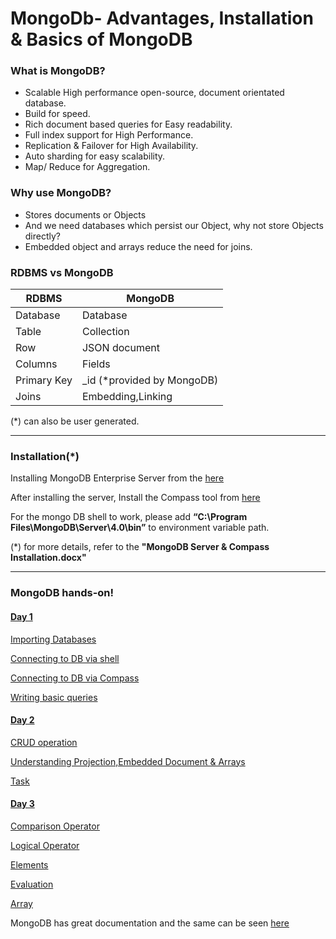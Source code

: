 # MongoDb- Advantages, Installation & Basics of MongoDB

### What is MongoDB?

* Scalable High performance open-source, document orientated database.
* Build for speed.
* Rich document based queries for Easy readability.
* Full index support for High Performance.
* Replication & Failover for High Availability.
* Auto sharding for easy scalability.
* Map/ Reduce for Aggregation.

### Why use MongoDB?
* Stores documents or Objects
* And we need databases which persist our Object, why not store Objects directly?
* Embedded object and arrays reduce the need for joins.

### RDBMS vs MongoDB

RDBMS | MongoDB
------------ | -------------
 Database   | Database
Table   | Collection
Row | JSON document
Columns | Fields
Primary Key | _id (*provided by MongoDB)
Joins | Embedding,Linking

(*) can also be user generated.

------------------------------------------------------------------------------

### Installation(*)

Installing MongoDB Enterprise Server from the [here](https://www.mongodb.com/download-center/enterprise)

After installing the server, Install the Compass tool from [here](https://www.mongodb.com/download-center/compass)

For the mongo DB shell to work, please add **“C:\Program Files\MongoDB\Server\4.0\bin”** to environment variable path.

(*) for more details, refer to the **"MongoDB Server & Compass Installation.docx"**

--------------------------------------------------------------------------------

### MongoDB hands-on!

#### [Day 1](https://github.com/WonderTools/TutorialsMongoDb/blob/master/Day1.md#day1)

[Importing Databases](https://github.com/WonderTools/TutorialsMongoDb/blob/master/Day1.md#importing-databases)

[Connecting to DB via shell](https://github.com/WonderTools/TutorialsMongoDb/blob/master/Day1.md#connecting-to-db-via-shell)

[Connecting to DB via Compass](https://github.com/WonderTools/TutorialsMongoDb/blob/master/Day1.md#connecting-to-db-compass-via-compass)

[Writing basic queries](https://github.com/WonderTools/TutorialsMongoDb/blob/master/Day1.md#writing-basic-queries)

#### [Day 2](https://github.com/WonderTools/TutorialsMongoDb/blob/master/Day2.md#day-2)

[CRUD operation](https://github.com/WonderTools/TutorialsMongoDb/blob/master/Day2.md#crud-operations)

[Understanding Projection,Embedded Document & Arrays](https://github.com/WonderTools/TutorialsMongoDb/blob/master/Day2.md#understanding-projection-embedded-document--arrays)

[Task](https://github.com/WonderTools/TutorialsMongoDb/blob/master/Day2.md#task)

#### [Day 3](https://github.com/WonderTools/TutorialsMongoDb/blob/master/Day3.md#day-3)

[Comparison Operator](https://github.com/WonderTools/TutorialsMongoDb/blob/master/Day3.md#comparison-operator)

[Logical Operator](https://github.com/WonderTools/TutorialsMongoDb/blob/master/Day3.md#logical-operator)

[Elements](https://github.com/WonderTools/TutorialsMongoDb/blob/master/Day3.md#elements)

[Evaluation](https://github.com/WonderTools/TutorialsMongoDb/blob/master/Day3.md#evaluation)

[Array](https://github.com/WonderTools/TutorialsMongoDb/blob/master/Day3.md#array)



MongoDB has great documentation and the same can be seen [here](https://docs.mongodb.com/manual/introduction/)
